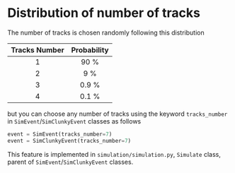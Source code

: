 # Distribution of number of tracks

The number of tracks is chosen randomly following this distribution

Tracks Number |  Probability
:------------:|:---------------:
   1          |     90   %
   2          |      9   %
   3          |      0.9 %
   4          |      0.1 %

but you can choose any number of tracks using the keyword `tracks_number` 
in `SimEvent`/`SimClunkyEvent` classes as follows
```python
event = SimEvent(tracks_number=7)
event = SimClunkyEvent(tracks_number=7)
```

This feature is implemented in `simulation/simulation.py`, `Simulate` class, 
parent of `SimEvent`/`SimClunkyEvent` classes.

